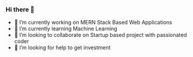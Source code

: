 ### Hi there 👋



- 🔭 I’m currently working on MERN Stack Based Web Applications
- 🌱 I’m currently learning Machine Learning
- 👯 I’m looking to collaborate on Startup based project with passionated coder
- 🤔 I’m looking for help to get investment

